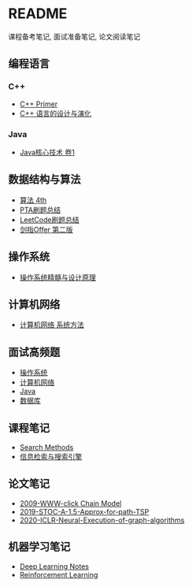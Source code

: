 # README
课程备考笔记, 面试准备笔记, 论文阅读笔记 

## 编程语言
### C++
- [C++ Primer](c++%20primer.md)
- [C++ 语言的设计与演化](C++语言的设计与演化.md)

### Java
- [Java核心技术 卷1](CoreJavaV1.md)

## 数据结构与算法
- [算法 4th](Algorithms4th.md)
- [PTA刷题总结](PTA%20Summary.md)
- [LeetCode刷题总结](Leetcode%20Summary.md)
- [剑指Offer 第二版](剑指offer.md)

## 操作系统
- [操作系统精髓与设计原理](操作系统.md)

## 计算机网络
- [计算机网络 系统方法](计算机网络.md)

## 面试高频题
- [操作系统](高频问题-操作系统.md)
- [计算机网络]()
- [Java](高频问题-Java.md)
- [数据库](高频问题-数据库.md)

## 课程笔记
- [Search Methods](SearchMethods.md)
- [信息检索与搜索引擎](information_retrieval.md)

## 论文笔记
- [2009-WWW-click Chain Model](papers/2009WWW-click-chain-model.md)
- [2019-STOC-A-1.5-Approx-for-path-TSP](papers/2019STOC-A-1.5-Approx-for-path-TSP.md)
- [2020-ICLR-Neural-Execution-of-graph-algorithms](papers/2020ICLR-Neural-Execution-of-graph-algorithms.md)

## 机器学习笔记
- [Deep Learning Notes](https://github.com/caidwang/NN-and-DL-Notebook)
- [Reinforcement Learning](https://github.com/caidwang/NN-and-DL-Notebook/tree/master/ReinforcementLearning)